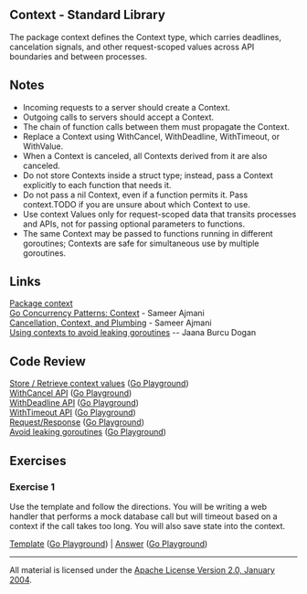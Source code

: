 ## Context - Standard Library

The package context defines the Context type, which carries deadlines, cancelation signals, and other request-scoped values across API boundaries and between processes.

## Notes

* Incoming requests to a server should create a Context.
* Outgoing calls to servers should accept a Context. 
* The chain of function calls between them must propagate the Context.
* Replace a Context using WithCancel, WithDeadline, WithTimeout, or WithValue.
* When a Context is canceled, all Contexts derived from it are also canceled.
* Do not store Contexts inside a struct type; instead, pass a Context explicitly to each function that needs it.
* Do not pass a nil Context, even if a function permits it. Pass context.TODO if you are unsure about which Context to use.
* Use context Values only for request-scoped data that transits processes and APIs, not for passing optional parameters to functions.
* The same Context may be passed to functions running in different goroutines; Contexts are safe for simultaneous use by multiple goroutines.

## Links

[Package context](https://golang.org/pkg/context)  
[Go Concurrency Patterns: Context](https://blog.golang.org/context) - Sameer Ajmani  
[Cancellation, Context, and Plumbing](https://vimeo.com/115309491) - Sameer Ajmani  
[Using contexts to avoid leaking goroutines](http://golang.rakyll.org/leakingctx/) -- Jaana Burcu Dogan  

## Code Review

[Store / Retrieve context values](example1/example1.go) ([Go Playground](https://play.golang.org/p/VkLs3x-Vbd))  
[WithCancel API](example2/example2.go) ([Go Playground](https://play.golang.org/p/1p12kPZVKp))  
[WithDeadline API](example3/example3.go) ([Go Playground](https://play.golang.org/p/KLuuhopJpS))  
[WithTimeout API](example4/example4.go) ([Go Playground](https://play.golang.org/p/K4iMUT8cLc))  
[Request/Response](example5/example5.go) ([Go Playground](https://play.golang.org/p/urtOUiAyCF))  
[Avoid leaking goroutines](example6/example6.go) ([Go Playground](https://play.golang.org/p/36YjxYZKC3))

## Exercises

### Exercise 1

Use the template and follow the directions. You will be writing a web handler that performs a mock database call but will timeout based on a context if the call takes too long. You will also save state into the context.

[Template](exercises/template1/template1.go) ([Go Playground](https://play.golang.org/p/T05C1L8Mu6)) | 
[Answer](exercises/exercise1/exercise1.go) ([Go Playground](https://play.golang.org/p/2L_DF8-pH7))  
___
All material is licensed under the [Apache License Version 2.0, January 2004](http://www.apache.org/licenses/LICENSE-2.0).
